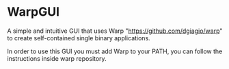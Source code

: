 # WarpGUI
  A simple and intuitive GUI that uses Warp "https://github.com/dgiagio/warp" to create self-contained single binary applications.
  
  In order to use this GUI you must add Warp to your PATH, you can follow the instructions inside warp repository.
    